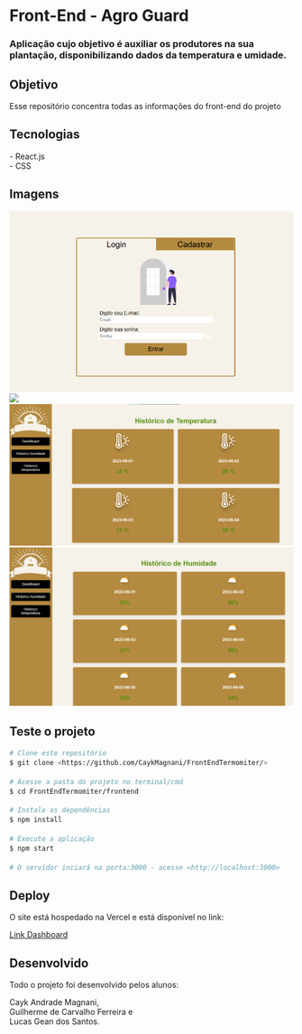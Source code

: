 # Front-End - Agro Guard
### Aplicação cujo objetivo é auxiliar os produtores na sua plantação, disponibilizando dados da temperatura e umidade.

## Objetivo
<p> Esse repositório concentra todas as informações do front-end do projeto</p>

## Tecnologias
<p> - React.js </br>
    - CSS </br>
</p>

## Imagens
<img src="assets/image_front_4.png"/></br>
<img src="assets/image_front_1.png"/></br>
<img src="assets/image_front_2.png"/></br>
<img src="assets/image_front_3.png"/></br>

## Teste o projeto
``` bash
# Clone este repositório
$ git clone <https://github.com/CaykMagnani/FrontEndTermomiter/>

# Acesse a pasta do projeto no terminal/cmd
$ cd FrontEndTermomiter/frontend

# Instale as dependências
$ npm install

# Execute a aplicação 
$ npm start

# O servidor inciará na porta:3000 - acesse <http://localhost:3000>
```

## Deploy
<p>O site está hospedado na Vercel e está disponível no link:</p>
<p><a href="https://front-end-termomiter.vercel.app/login">Link Dashboard</a></br></p>

## Desenvolvido
<p>Todo o projeto foi desenvolvido pelos alunos: </br></p>
<p>Cayk Andrade Magnani,</br>Guilherme de Carvalho Ferreira e</br> Lucas Gean dos Santos.</p>
